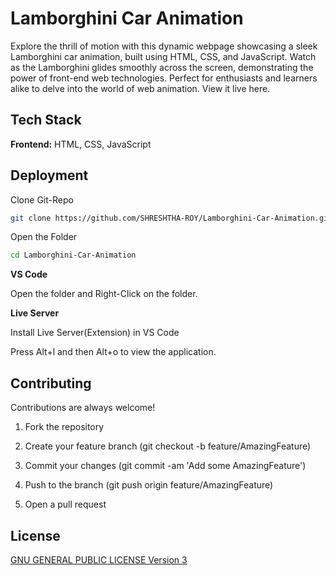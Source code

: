 # Lamborghini Car Animation

Explore the thrill of motion with this dynamic webpage showcasing a sleek Lamborghini car animation, built using HTML, CSS, and JavaScript. Watch as the Lamborghini glides smoothly across the screen, demonstrating the power of front-end web technologies. Perfect for enthusiasts and learners alike to delve into the world of web animation. View it live here.


## Tech Stack

**Frontend:** HTML, CSS, JavaScript

## Deployment

Clone Git-Repo
```bash
git clone https://github.com/SHRESHTHA-ROY/Lamborghini-Car-Animation.git
```
Open the Folder
```bash
cd Lamborghini-Car-Animation
```
**VS Code** 

Open the folder and Right-Click on the folder.

**Live Server** 

Install Live Server(Extension) in VS Code

Press Alt+l and then Alt+o to view the application.


## Contributing

Contributions are always welcome!

1. Fork the repository

2. Create your feature branch (git checkout -b feature/AmazingFeature)

3. Commit your changes (git commit -am 'Add some AmazingFeature')

4. Push to the branch (git push origin feature/AmazingFeature)

5. Open a pull request


## License

[ GNU GENERAL PUBLIC LICENSE Version 3](https://choosealicense.com/licenses/gpl-3.0/)
